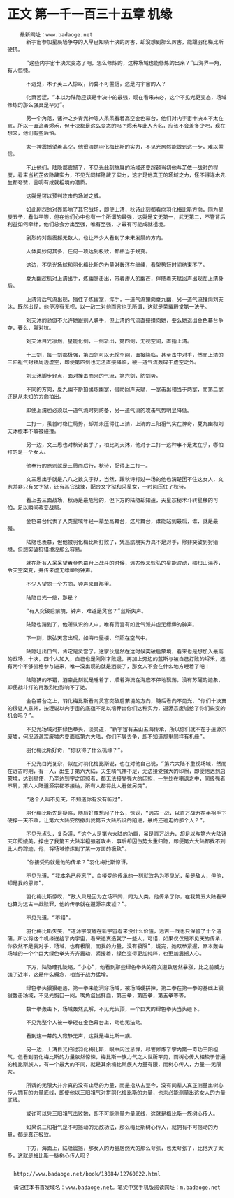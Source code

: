 # 正文 第一千一百三十五章 机缘
        最新网址：www.badaoge.net
          新宇宙参加星辰塔争夺的人早已知晓十决的厉害，却没想到那么厉害，能跟羽化梅比斯硬拼。
      
          “这些内宇宙十决太变态了吧，怎么修炼的，这种场域也能修炼的出来？”山海界一角，有人惊悚。
      
          不远处，木子英三人惊叹，药冀不可置信，这是内宇宙的人？
      
          化萧苦涩，“本以为陆隐应该是十决中的最强，现在看来未必，这个不见光更变态，场域修炼的那么强真是罕见”。
      
          另一个角落，诸神之乡青光神等人呆呆看着高空金色幕台，他们对内宇宙十决本不太在意，所以一直追着烬禾，但十决都是这么变态的吗？烬禾与此人齐名，应该不会差多少吧，现在想来，他们有些后怕。
      
          太一神震撼望着高空，他很清楚羽化梅比斯的实力，不见光居然能做到这一步，难以置信。
      
          不止他们，陆隐都震撼了，不见光此刻施展的场域还要超越当初他与芷依一战时的程度，看来当初芷依隐藏实力，不见光同样隐藏了实力，这才是他真正的场域之力，怪不得连木先生都夸赞，言明有成就祖境的潜质。
      
          这就是可以预判攻击的场域之威。
      
          如此剧烈的对轰影响了其它战场，即便上清，秋诗此刻都看向羽化梅比斯方向，同为星辰五子，看似平等，但在他们心中也有一个所谓的最强，这就是文无第一，武无第二，不管背后利益如何牵绊，他们总会分出至强，唯有至强，才最有可能成就祖境。
      
          剧烈的对轰震撼无数人，也让不少人看到了未来发展的方向。
      
          人体奥妙何其多，任何一项达到极致，都相当于蜕变。
      
          这边，不见光场域和羽化梅比斯的力量对轰还在继续，看架势短时间结束不了。
      
          夏九幽趁机对上清出手，炼幽掌击出，带着渗人的幽芒，伴随着天赋回声出现在上清身后。
      
          上清背后气流出现，挡住了炼幽掌，挥手，一道气流撞向夏九幽，另一道气流撞向刘天沐，既然出现，他便没有无视，以一敌二对他而言也无所谓，这就是荣耀殿堂第一法子。
      
          刘天沐的骄傲不允许她跟别人联手，但上清的气流直接撞向她，要么她退出金色幕台争夺，要么，就对抗。
      
          刘天沐目光凛然，星能化剑，一剑斩出，第四剑，无视空间，直指上清。
      
          十三剑，每一剑都极强，第四剑可以无视空间，直接降临，甚至击中对手，然而上清的三阳祖气封锁周边虚空，即便第四剑也无法直接降临，被一道气流轰碎于虚空之外。
      
          刘天沐脚步轻点，面对撞击而来的气流，第六剑，防剑势。
      
          不同的方向，夏九幽不断拍出炼幽掌，借助回声天赋，一掌击出相当于两掌，而第二掌还是从未知的方向拍出。
      
          即便上清也必须以一道气流时刻防备，另一道气流的攻击气势明显降低。
      
          二打一，虽暂时稳住局势，却并未压得住上清，上清的三阳祖气实在神奇，夏九幽和刘天沐根本不敢被碰撞。
      
          另一边，文三思也对秋诗出手了，相比刘天沐，他对于二打一这种事不是太在乎，哪怕打的是一个女人。
      
          他奉行的原则就是三思而后行，秋诗，配得上二打一。
      
          文三思出手就是八八之数文字狱，当然，跟秋诗打过一场的他也清楚困不住这女人，文家并非只有文字狱，还有其它战技，配合文字狱和采星女，一时间压住了秋诗。
      
          看上去三面战场，秋诗是最危险的，但下方的陆隐却知道，天星宗秘术斗转星移的可怕，足以瞬间改变战局。
      
          金色幕台代表了人类星域年轻一辈至高舞台，这片舞台，谁能站到最后，谁，就是最强。
      
          陆隐也羡慕，但他被羽化梅比斯打败了，凭巡航境实力真不是对手，除非突破到狩猎境，但想突破狩猎境没那么容易。
      
          就在所有人呆呆望着金色幕台上战斗的时候，远方传来恢弘的星能波动，横扫山海界，令天空突变，并传来虚无缥缈的钟声。
      
          不少人望向一个方向，钟声来自那里。
      
          陆隐目光一缩，那是？
      
          “有人突破启蒙境，钟声，难道是灵宫？”蓝斯失声。
      
          陆隐也猜到了，他所认识的人中，唯有灵宫有如此气派并虚无缥缈的钟声。
      
          下一刻，恢弘天宫出现，如海市蜃楼，印照在空气中。
      
          陆隐吐出口气，肯定是灵宫了，这家伙居然在这时候突破启蒙境，看来也是想加入最高的战场，十决，四个人加入，自己也是刚刚才败退，再加上旁边的蓝斯与被自己打败的烬禾，还有两个不够资格参与进来，唯一没出现的就是酒豪了，那女人不会在什么地方睡着了吧！
      
          陆隐猜的不错，酒豪此刻就是睡着了，顺着海流在海底不停地飘荡，没有苏醒的迹象，即便战斗打的再激烈也影响不了她。
      
          金色幕台之上，羽化梅比斯看向灵宫突破启蒙境的方向，随后看向不见光，“你们十决真的很让人意外，按理说以内宇宙的底蕴不足以培养出你们这种实力，道源宗废墟给了你们蜕变的机会吗？”。
      
          不见光场域对拼绿色拳头，淡笑道，“新宇宙有五山五海传承，所以你们就不在乎道源宗废墟，何况道源宗废墟内要面临第六大陆，你们不屑去争，却不知道那里同样有机缘”。
      
          羽化梅比斯好奇，“你获得了什么机缘？”。
      
          不见光目光复杂，似在对羽化梅比斯说，也在对他自己说，“第六大陆不重视场域，然而在远古时期，有一人，出生于第六大陆，天生精气神不足，无法接受强大的印照，即便他达到启蒙境，达到星使，乃至达到宇之印照者，都无法接受强大的印照，一生处在嘲讽之中，同级强者不屑，第六大陆道源宗都不接纳，所有人都将此人看做另类”。
      
          “这个人叫不见天，不知道你有没有听过”。
      
          羽化梅比斯先是疑惑，随后好像想起了什么，惊讶，“远古一战，以百万战力在半祖手下硬撑一天不败，让第六大陆安然撤出我第五大陆所设的陷进，最终还逃走的那个人？”。
      
          不见光点头，复杂道，“这个人是第六大陆的功臣，虽是百万战力，却足以与第六大陆诸天印照媲美，撑住了我第五大陆半祖强者攻击，事后却因伤势太重归隐，即便第六大陆都找不到此人的踪迹，他，将场域修炼到了某一方面的极致”。
      
          “你接受的就是他的传承？”羽化梅比斯惊讶。
      
          不见光道，“我本名已经忘了，自接受他传承的一刻就改名为不见光，虽是敌人，但他，却是我的恩师”。
      
          羽化梅比斯惊叹，“敌人只是因为立场不同，同为人类，他传承了你，在我第五大陆看来也算为远古一战赎罪，他的传承就在道源宗废墟？”。
      
          不见光道，“不错”。
      
          羽化梅比斯失笑，“道源宗废墟在新宇宙看来没什么价值，远古一战也只保留了十个道蒲，所以将这个机缘送给了内宇宙，看来还真造就了一些人，可惜，如果仅仅是不见天的传承，你依然不是我对手，场域，也有极限，而我的力量，没有极限”，说完，她双拳紧握，原本轰击场域的一个个巨大绿色拳头齐齐震动，紧接着，绿色变得更加纯粹，也更加震撼人心。
      
          下方，陆隐瞳孔陡缩，“小心”，他看到那些绿色拳头的符文道数居然暴涨，比之前威力强了近半，这是什么概念，相当于战力猛增。
      
          绿色拳头狠狠砸落，第一拳未能洞穿场域，被场域硬拼掉，第二拳在第一拳的基础上狠狠轰击场域，不见光胸口一闷，嘴角溢出鲜血，第三拳，第四拳，第五拳等等。
      
          数十拳轰击下，场域轰然瓦解，不见光头顶，一个巨大的绿色拳头当头砸下。
      
          不见光整个人被一拳砸在金色幕台上，动也无法动。
      
          看到这一幕的人寂静无声，这就是梅比斯一族。
      
          另一边，上清目光扫过羽化梅比斯，眼中闪过忌惮，尽管修炼了宇内第一奇功三阳祖气，但看到羽化梅比斯的力量依然惊悚，梅比斯一族力气之大世所罕见，而树心传人相较于普通的梅比斯族人，有一个最大的不同，就是其余梅比斯族人力量有限，而树心传人，力量——无限大。
      
          所谓的无限大并非真的没有止尽的力量，而是指从古至今，没有同辈人真正测量出树心传人拥有的力量底线，即便他以三阳祖气对拼羽化梅比斯的力量，也未必能测量出这女人的力量底线。
      
          或许可以凭三阳祖气击败她，却不可能测量力量底线，这就是梅比斯一族树心传人。
      
          如果说三阳祖气是不可撼动的无敌功法，那么梅比斯树心传人，就拥有不可撼动的力量，都是真正极致。
      
          下方，海面上，陆隐震撼，那女人的力量居然大的那么夸张，也太夸张了，比他大了太多，这就是梅比斯一脉树心传人吗？
      
      
      http://www.badaoge.net/book/13084/12760822.html
      
      请记住本书首发域名：www.badaoge.net。笔尖中文手机版阅读网址：m.badaoge.net